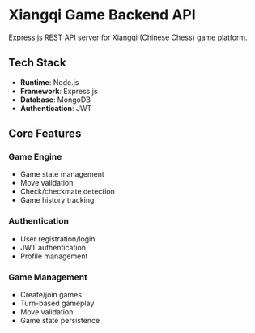 # Xiangqi Game Backend API

Express.js REST API server for Xiangqi (Chinese Chess) game platform.

## Tech Stack

- **Runtime**: Node.js
- **Framework**: Express.js
- **Database**: MongoDB
- **Authentication**: JWT

## Core Features

### Game Engine
- Game state management
- Move validation
- Check/checkmate detection
- Game history tracking

### Authentication
- User registration/login
- JWT authentication
- Profile management

### Game Management
- Create/join games
- Turn-based gameplay
- Move validation
- Game state persistence